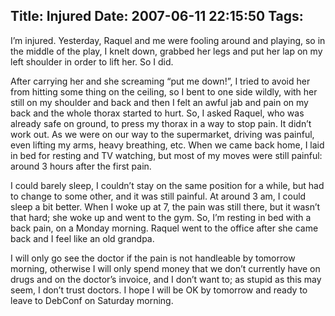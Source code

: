 Title: Injured
Date: 2007-06-11 22:15:50
Tags: 
---
<p>I’m injured. Yesterday, Raquel and me were fooling around and playing, so in the middle of the play, I knelt down, grabbed her legs and put her lap on my left shoulder in order to lift her. So I did.</p>

<p>After carrying her and she screaming “put me down!”, I tried to avoid her from hitting some thing on the ceiling, so I bent to one side wildly, with her still on my shoulder and back and then I felt an awful jab and pain on my back and the whole thorax started to hurt. So, I asked Raquel, who was already safe on ground, to press my thorax in a way to stop pain. It didn’t work out. As we were on our way to the supermarket, driving was painful, even lifting my arms, heavy breathing, etc. When we came back home, I laid in bed for resting and TV watching, but most of my moves were still painful: around 3 hours after the first pain.</p>

<p>I could barely sleep, I couldn’t stay on the same position for a while, but had to change to some other, and it was still painful. At around 3 am, I could sleep a bit better. When I woke up at 7, the pain was still there, but it wasn’t that hard; she woke up and went to the gym. So, I’m resting in bed with a back pain, on a Monday morning. Raquel went to the office after she came back and I feel like an old grandpa.</p>

<p>I will only go see the doctor if the pain is not handleable by tomorrow morning, otherwise I will only spend money that we don’t currently have on drugs and on the doctor’s invoice, and I don’t want to; as stupid as this may seem, I don’t trust doctors. I hope I will be OK by tomorrow and ready to leave to DebConf on Saturday morning.</p>
